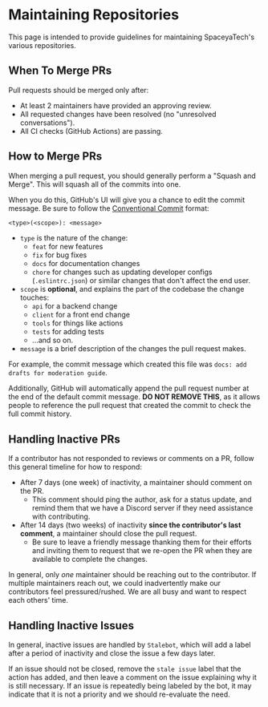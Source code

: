 # Maintaining Repositories

This page is intended to provide guidelines for maintaining SpaceyaTech's various repositories.

## When To Merge PRs

Pull requests should be merged only after:

- At least 2 maintainers have provided an approving review.
- All requested changes have been resolved (no "unresolved conversations").
- All CI checks (GitHub Actions) are passing.

## How to Merge PRs

When merging a pull request, you should generally perform a "Squash and Merge". This will squash all of the commits into one.

When you do this, GitHub's UI will give you a chance to edit the commit message. Be sure to follow the [Conventional Commit](https://www.conventionalcommits.org/en/v1.0.0/) format:

```txt
<type>(<scope>): <message>
```

- `type` is the nature of the change:
  - `feat` for new features
  - `fix` for bug fixes
  - `docs` for documentation changes
  - `chore` for changes such as updating developer configs (`.eslintrc.json`) or similar changes that don't affect the end user.
- `scope` is **optional**, and explains the part of the codebase the change touches:
  - `api` for a backend change
  - `client` for a front end change
  - `tools` for things like actions
  - `tests` for adding tests
  - ...and so on.
- `message` is a brief description of the changes the pull request makes.

For example, the commit message which created this file was `docs: add drafts for moderation guide`.

Additionally, GitHub will automatically append the pull request number at the end of the default commit message. **DO NOT REMOVE THIS**, as it allows people to reference the pull request that created the commit to check the full commit history.

## Handling Inactive PRs

If a contributor has not responded to reviews or comments on a PR, follow this general timeline for how to respond:

- After 7 days (one week) of inactivity, a maintainer should comment on the PR.
  - This comment should ping the author, ask for a status update, and remind them that we have a Discord server if they need assistance with contributing.
- After 14 days (two weeks) of inactivity **since the contributor's last comment**, a maintainer should close the pull request.
  - Be sure to leave a friendly message thanking them for their efforts and inviting them to request that we re-open the PR when they are available to complete the changes.

In general, only *one* maintainer should be reaching out to the contributor. If multiple maintainers reach out, we could inadvertently make our contributors feel pressured/rushed. We are all busy and want to respect each others' time.

## Handling Inactive Issues

In general, inactive issues are handled by `Stalebot`, which will add a label after a period of inactivity and close the issue a few days later.

If an issue should not be closed, remove the `stale issue` label that the action has added, and then leave a comment on the issue explaining why it is still necessary. If an issue is repeatedly being labeled by the bot, it may indicate that it is not a priority and we should re-evaluate the need.
